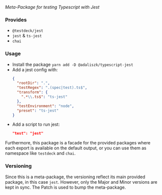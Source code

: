 _Meta-Package for testing Typescript with Jest_

### Provides

- `@testdeck/jest`
- `jest` & `ts-jest`
- `chai`

### Usage

- Install the package `yarn add -D @adaliszk/typescript-jest`
- Add a jest config with:
  ```json
  {
    "rootDir": ".",
    "testRegex": ".(spec|test).ts$",
    "transform": {
      ".*\\.ts$": "ts-jest"
    },
    "testEnvironment": "node",
    "preset": "ts-jest"
  }
  ```
- Add a script to run jest:
  ```json
  "test": "jest"
  ```

Furthermore, this package is a facade for the provided packages where each export is available on the default output, or
you can use them as namespace like `testdeck` and `chai`.

### Versioning

Since this is a meta-package, the versioning reflect its main provided package, in this case `jest`. However, only the
Major and Minor versions are kept in sync. The Patch is used to bump the meta-package.

